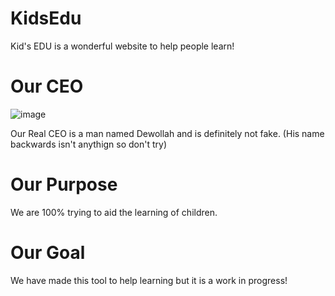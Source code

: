 # KidsEdu
Kid's EDU is a wonderful website to help people learn!
# Our CEO
![image](https://user-images.githubusercontent.com/124842334/234975050-88fb5758-16e0-4303-874a-acc0df57b6c9.png)

Our Real CEO is a man named Dewollah and is definitely not fake. (His name backwards isn't anythign so don't try)
# Our Purpose
We are 100% trying to aid the learning of children.

# Our Goal
We have made this tool to help learning but it is a work in progress!
